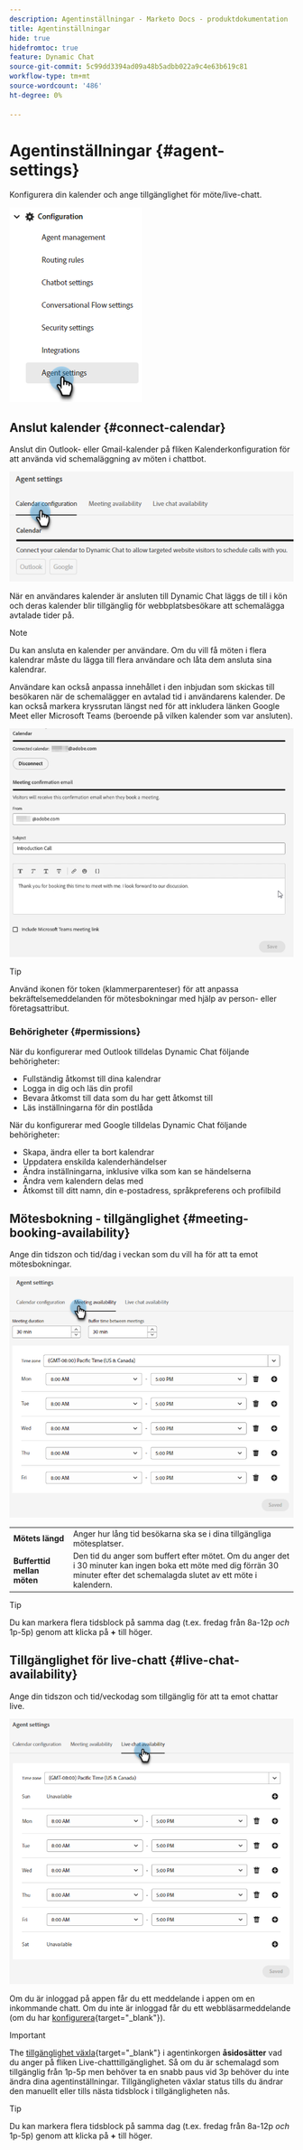 ```yaml
---
description: Agentinställningar - Marketo Docs - produktdokumentation
title: Agentinställningar
hide: true
hidefromtoc: true
feature: Dynamic Chat
source-git-commit: 5c99dd3394ad09a48b5adbb022a9c4e63b619c81
workflow-type: tm+mt
source-wordcount: '486'
ht-degree: 0%

---
```


# Agentinställningar {#agent-settings}

Konfigurera din kalender och ange tillgänglighet för möte/live-chatt.

![](assets/agent-settings-1.png)

## Anslut kalender {#connect-calendar}

Anslut din Outlook- eller Gmail-kalender på fliken Kalenderkonfiguration för att använda vid schemaläggning av möten i chattbot.

![](assets/agent-settings-2.png)

När en användares kalender är ansluten till Dynamic Chat läggs de till i kön och deras kalender blir tillgänglig för webbplatsbesökare att schemalägga avtalade tider på.

>[!NOTE]
>
>Du kan ansluta en kalender per användare. Om du vill få möten i flera kalendrar måste du lägga till flera användare och låta dem ansluta sina kalendrar.

Användare kan också anpassa innehållet i den inbjudan som skickas till besökaren när de schemalägger en avtalad tid i användarens kalender. De kan också markera kryssrutan längst ned för att inkludera länken Google Meet eller Microsoft Teams (beroende på vilken kalender som var ansluten).

![](assets/agent-settings-3.png)

>[!TIP]
>
>Använd ikonen för token (klammerparenteser) för att anpassa bekräftelsemeddelanden för mötesbokningar med hjälp av person- eller företagsattribut.

### Behörigheter {#permissions}

När du konfigurerar med Outlook tilldelas Dynamic Chat följande behörigheter:

* Fullständig åtkomst till dina kalendrar
* Logga in dig och läs din profil
* Bevara åtkomst till data som du har gett åtkomst till
* Läs inställningarna för din postlåda

När du konfigurerar med Google tilldelas Dynamic Chat följande behörigheter:

* Skapa, ändra eller ta bort kalendrar
* Uppdatera enskilda kalenderhändelser
* Ändra inställningarna, inklusive vilka som kan se händelserna
* Ändra vem kalendern delas med
* Åtkomst till ditt namn, din e-postadress, språkpreferens och profilbild

## Mötesbokning - tillgänglighet {#meeting-booking-availability}

Ange din tidszon och tid/dag i veckan som du vill ha för att ta emot mötesbokningar.

![](assets/agent-settings-4.png)

<table> 
 <tbody> 
  <tr> 
   <td><b>Mötets längd</b></td>
   <td>Anger hur lång tid besökarna ska se i dina tillgängliga mötesplatser.</td>
  </tr> 
  <tr> 
   <td><b>Bufferttid mellan möten</b></td>
   <td>Den tid du anger som buffert efter mötet. Om du anger det i 30 minuter kan ingen boka ett möte med dig förrän 30 minuter efter det schemalagda slutet av ett möte i kalendern.</td>
  </tr>
 </tbody> 
</table>

>[!TIP]
>
>Du kan markera flera tidsblock på samma dag (t.ex. fredag från 8a-12p _och_ 1p-5p) genom att klicka på **+** till höger.

## Tillgänglighet för live-chatt {#live-chat-availability}

Ange din tidszon och tid/veckodag som tillgänglig för att ta emot chattar live.

![](assets/agent-settings-5.png)

Om du är inloggad på appen får du ett meddelande i appen om en inkommande chatt. Om du inte är inloggad får du ett webbläsarmeddelande (om du har [konfigurera](/help/marketo/product-docs/demand-generation/dynamic-chat-two/live-chat/agent-inbox.md#live-chat-notifications){target="_blank"}).

>[!IMPORTANT]
>
>The [tillgänglighet växla](/help/marketo/product-docs/demand-generation/dynamic-chat-two/live-chat/agent-inbox.md#availability-toggle){target="_blank"} i agentinkorgen **åsidosätter** vad du anger på fliken Live-chatttillgänglighet. Så om du är schemalagd som tillgänglig från 1p-5p men behöver ta en snabb paus vid 3p behöver du inte ändra dina agentinställningar. Tillgängligheten växlar status tills du ändrar den manuellt eller tills nästa tidsblock i tillgängligheten nås.

>[!TIP]
>
>Du kan markera flera tidsblock på samma dag (t.ex. fredag från 8a-12p _och_ 1p-5p) genom att klicka på **+** till höger.
